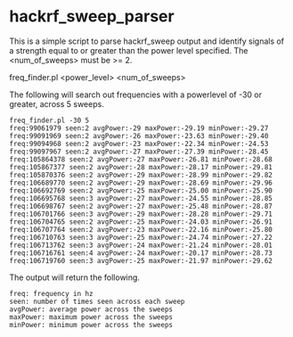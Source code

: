 # hackrf_sweep_parser

This is a simple script to parse hackrf_sweep output and identify
signals of a strength equal to or greater than the power level 
specified. The \<num_of_sweeps\> must be >= 2.

freq_finder.pl <power_level> <num_of_sweeps>


The following will search out frequencies with a powerlevel of -30 or
greater, across 5 sweeps.

```
freq_finder.pl -30 5
freq:99061979 seen:2 avgPower:-29 maxPower:-29.19 minPower:-29.27
freq:99091969 seen:2 avgPower:-26 maxPower:-23.63 minPower:-29.40
freq:99094968 seen:2 avgPower:-23 maxPower:-22.34 minPower:-24.53
freq:99097967 seen:2 avgPower:-27 maxPower:-27.39 minPower:-28.45
freq:105864378 seen:2 avgPower:-27 maxPower:-26.81 minPower:-28.68
freq:105867377 seen:2 avgPower:-28 maxPower:-28.17 minPower:-29.81
freq:105870376 seen:2 avgPower:-29 maxPower:-28.99 minPower:-29.82
freq:106689770 seen:2 avgPower:-29 maxPower:-28.69 minPower:-29.96
freq:106692769 seen:2 avgPower:-25 maxPower:-25.00 minPower:-25.90
freq:106695768 seen:3 avgPower:-27 maxPower:-24.55 minPower:-28.85
freq:106698767 seen:2 avgPower:-27 maxPower:-25.48 minPower:-28.87
freq:106701766 seen:3 avgPower:-29 maxPower:-28.28 minPower:-29.71
freq:106704765 seen:2 avgPower:-25 maxPower:-24.03 minPower:-26.91
freq:106707764 seen:2 avgPower:-23 maxPower:-22.16 minPower:-25.80
freq:106710763 seen:3 avgPower:-25 maxPower:-24.74 minPower:-27.22
freq:106713762 seen:3 avgPower:-24 maxPower:-21.24 minPower:-28.01
freq:106716761 seen:4 avgPower:-24 maxPower:-20.17 minPower:-28.73
freq:106719760 seen:3 avgPower:-25 maxPower:-21.97 minPower:-29.62
```

The output will return the following.
```
freq: frequency in hz  
seen: number of times seen across each sweep
avgPower: average power across the sweeps
maxPower: maximum power across the sweeps
minPower: minimum power across the sweeps
```
